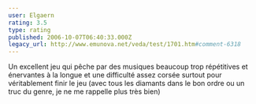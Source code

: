 ```yaml
---
user: Elgaern
rating: 3.5
type: rating
published: 2006-10-07T06:40:33.000Z
legacy_url: http://www.emunova.net/veda/test/1701.htm#comment-6318
---
```

Un excellent jeu qui pêche par des musiques beaucoup trop répétitives et énervantes à la longue et une difficulté assez corsée surtout pour véritablement finir le jeu (avec tous les diamants dans le bon ordre ou un truc du genre, je ne me rappelle plus très bien)